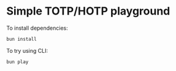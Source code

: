# Simple TOTP/HOTP playground

To install dependencies:

```bash
bun install
```

To try using CLI:

```bash
bun play
```
